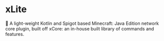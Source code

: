 # xLite
🚧 A light-weight Kotlin and Spigot based Minecraft: Java Edition network core plugin, built off xCore: an in-house built library of commands and features.
